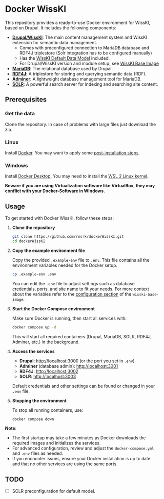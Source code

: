 # Docker WissKI

This repository provides a ready-to-use Docker environment for WissKI, based on Drupal. It includes the following components:

- **[Drupal/WissKI](https://wiss-ki.eu/)**: The main content management system and WissKI extension for semantic data management.
  - Comes with preconfigured connection to MariaDB database and RDF4J triplestore (Solr integration has to be configured manually)
  - Has the [WissKI Default Data Model](https://www.drupal.org/project/wisski_default_data_model) included.
  - For Drupal/WissKI version and module setup, see [WissKI Base Image](https://github.com/soda-collections-objects-data-literacy/wisski-base-image)
- **[MariaDB](https://mariadb.org/)**: The relational database used by Drupal.
- **[RDF4J](https://rdf4j.org/)**: A triplestore for storing and querying semantic data (RDF).
- **[Adminer](https://www.adminer.org/)**: A lightweight database management tool for MariaDB.
- **[SOLR](https://solr.apache.org/)**: A powerful search server for indexing and searching site content.

## Prerequisites

### Get the data
Clone the repository. In case of problems with large files just download the zip.

### Linux
Install [Docker](https://docs.docker.com/get-docker/). You may want to apply some [post-installation steps](https://docs.docker.com/engine/install/linux-postinstall/).

### Windows
Install [Docker Desktop](https://docs.docker.com/get-docker/). You may need to install the [WSL 2 Linux kernel](https://docs.microsoft.com/de-de/windows/wsl/install-win10).

**Beware if you are using Virtualization software like VirtualBox, they may conflict with your Docker-Software in Windows.**

## Usage
To get started with Docker WissKI, follow these steps:

1. **Clone the repository**

   ```bash
   git clone https://github.com/rnsrk/dockerWissKI.git
   cd dockerWissKI
   ```

2. **Copy the example environment file**

   Copy the provided `.example-env` file to `.env`. This file contains all the environment variables needed for the Docker setup.

   ```bash
   cp .example-env .env
   ```

   You can edit the `.env` file to adjust settings such as database credentials, ports, and site name to fit your needs.
   For more context about the variables refer to the [configuration section](https://github.com/soda-collections-objects-data-literacy/wisski-base-image?tab=readme-ov-file#configuration) of the `wisski-base-image`.

3. **Start the Docker Compose environment**

   Make sure Docker is running, then start all services with:

   ```bash
   docker compose up -d
   ```

   This will start all required containers (Drupal, MariaDB, SOLR, RDF4J, Adminer, etc.) in the background.

4. **Access the services**

   - **Drupal**: [http://localhost:3000](http://localhost:3000) (or the port you set in `.env`)
   - **Adminer** (database admin): [http://localhost:3001](http://localhost:3001)
   - **RDF4J**: [http://localhost:3002](http://localhost:3002)
   - **SOLR**: [http://localhost:3003](http://localhost:3003)

   Default credentials and other settings can be found or changed in your `.env` file.

5. **Stopping the environment**

   To stop all running containers, use:

   ```bash
   docker compose down
   ```

**Note:**
- The first startup may take a few minutes as Docker downloads the required images and initializes the services.
- For advanced configuration, review and adjust the `docker-compose.yml` and `.env` files as needed.
- If you encounter issues, ensure your Docker installation is up to date and that no other services are using the same ports.

## TODO

- [ ] SOLR preconfiguration for default model.
